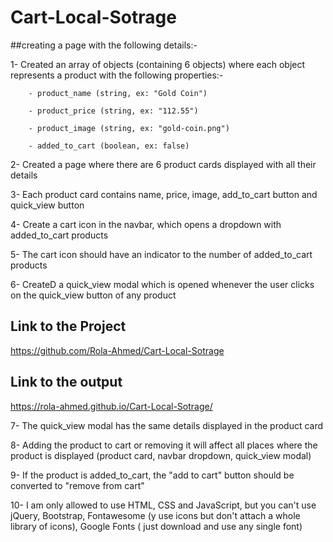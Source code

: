 # Cart-Local-Sotrage

##creating a page with the following details:-

   1- Created an array of objects (containing 6 objects) where each object represents a product with the following properties:-
   
        - product_name (string, ex: "Gold Coin")
   
        - product_price (string, ex: "112.55")
        
        - product_image (string, ex: "gold-coin.png")
        
        - added_to_cart (boolean, ex: false)

  2- Created a page where there are 6 product cards displayed with all their details

  3- Each product card contains name, price, image, add_to_cart button and quick_view button

  4- Create a cart icon in the navbar, which opens a dropdown with added_to_cart products

  5- The cart icon should have an indicator to the number of added_to_cart products

  6- CreateD a quick_view modal which is opened whenever the user clicks on the quick_view button of any product
## Link to the Project
   https://github.com/Rola-Ahmed/Cart-Local-Sotrage
## Link to the output 
   https://rola-ahmed.github.io/Cart-Local-Sotrage/

  7- The quick_view modal has the same details displayed in the product card

  8-  Adding the product to cart or removing it will affect all places where the product is displayed (product card, navbar dropdown, quick_view modal)

  9- If the product is added_to_cart, the "add to cart" button should be converted to "remove from cart"

  10- I am only allowed to use HTML, CSS and JavaScript, but you can't use jQuery, Bootstrap, Fontawesome (y use icons but  don't attach a whole library of icons), Google Fonts ( just download and use any single font)

  
